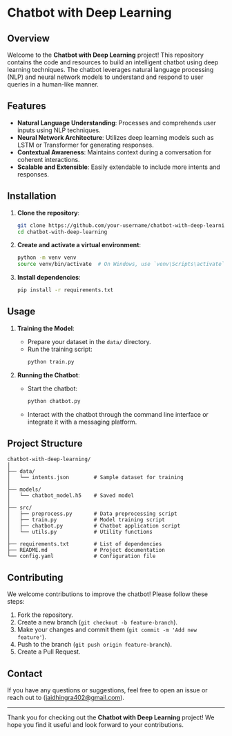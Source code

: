 # Chatbot with Deep Learning

## Overview

Welcome to the **Chatbot with Deep Learning** project! This repository contains the code and resources to build an intelligent chatbot using deep learning techniques. The chatbot leverages natural language processing (NLP) and neural network models to understand and respond to user queries in a human-like manner.

## Features

- **Natural Language Understanding**: Processes and comprehends user inputs using NLP techniques.
- **Neural Network Architecture**: Utilizes deep learning models such as LSTM or Transformer for generating responses.
- **Contextual Awareness**: Maintains context during a conversation for coherent interactions.
- **Scalable and Extensible**: Easily extendable to include more intents and responses.

## Installation

1. **Clone the repository**:
    ```bash
    git clone https://github.com/your-username/chatbot-with-deep-learning.git
    cd chatbot-with-deep-learning
    ```

2. **Create and activate a virtual environment**:
    ```bash
    python -m venv venv
    source venv/bin/activate  # On Windows, use `venv\Scripts\activate`
    ```

3. **Install dependencies**:
    ```bash
    pip install -r requirements.txt
    ```

## Usage

1. **Training the Model**:
    - Prepare your dataset in the `data/` directory.
    - Run the training script:
      ```bash
      python train.py
      ```

2. **Running the Chatbot**:
    - Start the chatbot:
      ```bash
      python chatbot.py
      ```
    - Interact with the chatbot through the command line interface or integrate it with a messaging platform.

## Project Structure

```
chatbot-with-deep-learning/
│
├── data/
│   └── intents.json        # Sample dataset for training
│
├── models/
│   └── chatbot_model.h5    # Saved model
│
├── src/
│   ├── preprocess.py       # Data preprocessing script
│   ├── train.py            # Model training script
│   ├── chatbot.py          # Chatbot application script
│   └── utils.py            # Utility functions
│
├── requirements.txt        # List of dependencies
├── README.md               # Project documentation
└── config.yaml             # Configuration file
```

## Contributing

We welcome contributions to improve the chatbot! Please follow these steps:

1. Fork the repository.
2. Create a new branch (`git checkout -b feature-branch`).
3. Make your changes and commit them (`git commit -m 'Add new feature'`).
4. Push to the branch (`git push origin feature-branch`).
5. Create a Pull Request.

## Contact

If you have any questions or suggestions, feel free to open an issue or reach out to (jaidhingra402@gmail.com).

---

Thank you for checking out the **Chatbot with Deep Learning** project! We hope you find it useful and look forward to your contributions.
